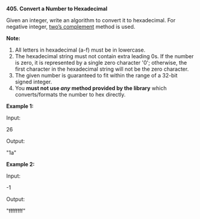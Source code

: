 **405. Convert a Number to Hexadecimal**

Given an integer, write an algorithm to convert it to hexadecimal. For negative integer, [two’s complement](https://en.wikipedia.org/wiki/Two%27s_complement) method is used.

**Note:**

1. All letters in hexadecimal (a-f) must be in lowercase.
2. The hexadecimal string must not contain extra leading 0s. If the number is zero, it is represented by a single zero character '0'; otherwise, the first character in the hexadecimal string will not be the zero character.
3. The given number is guaranteed to fit within the range of a 32-bit signed integer.
4. You **must not use _any_ method provided by the library** which converts/formats the number to hex directly.

**Example 1:**

Input:

26

Output:

"1a"

**Example 2:**

Input:

-1

Output:

"ffffffff"
